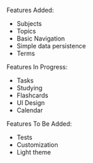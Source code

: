 Features Added:

- Subjects
- Topics
- Basic Navigation
- Simple data persistence
- Terms

Features In Progress:

- Tasks
- Studying
- Flashcards
- UI Design
- Calendar

Features To Be Added:

- Tests
- Customization
- Light theme
